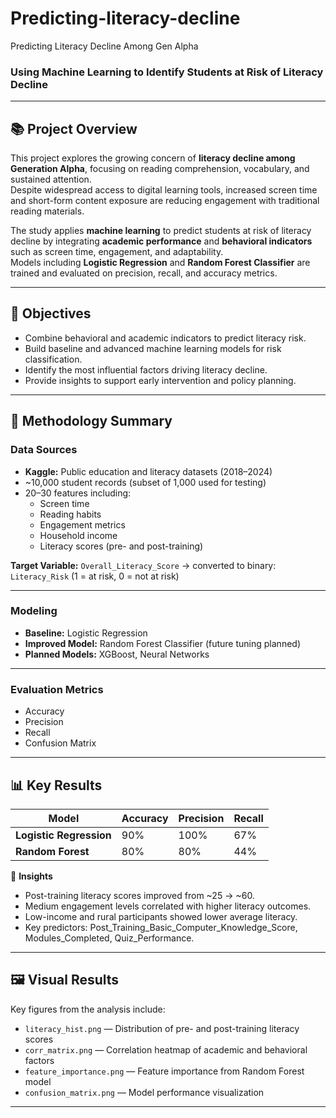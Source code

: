 # Predicting-literacy-decline
Predicting Literacy Decline Among Gen Alpha 

### Using Machine Learning to Identify Students at Risk of Literacy Decline  

---

## 📚 Project Overview  

This project explores the growing concern of **literacy decline among Generation Alpha**, focusing on reading comprehension, vocabulary, and sustained attention.  
Despite widespread access to digital learning tools, increased screen time and short-form content exposure are reducing engagement with traditional reading materials.  

The study applies **machine learning** to predict students at risk of literacy decline by integrating **academic performance** and **behavioral indicators** such as screen time, engagement, and adaptability.  
Models including **Logistic Regression** and **Random Forest Classifier** are trained and evaluated on precision, recall, and accuracy metrics.  

---

## 🎯 Objectives  

- Combine behavioral and academic indicators to predict literacy risk.  
- Build baseline and advanced machine learning models for risk classification.  
- Identify the most influential factors driving literacy decline.  
- Provide insights to support early intervention and policy planning.  

---

## 🧠 Methodology Summary  

### Data Sources  
- **Kaggle:** Public education and literacy datasets (2018–2024)  
- ~10,000 student records (subset of 1,000 used for testing)  
- 20–30 features including:  
  - Screen time  
  - Reading habits  
  - Engagement metrics  
  - Household income  
  - Literacy scores (pre- and post-training)  

**Target Variable:** `Overall_Literacy_Score` → converted to binary:  
`Literacy_Risk` (1 = at risk, 0 = not at risk)  

---

### Modeling  
- **Baseline:** Logistic Regression  
- **Improved Model:** Random Forest Classifier (future tuning planned)  
- **Planned Models:** XGBoost, Neural Networks  

---

### Evaluation Metrics  
- Accuracy  
- Precision  
- Recall  
- Confusion Matrix  

---

## 📊 Key Results  

| Model | Accuracy | Precision | Recall |
|--------|-----------|------------|--------|
| **Logistic Regression** | 90% | 100% | 67% |
| **Random Forest** | 80% | 80% | 44% |

🧩 **Insights**  
- Post-training literacy scores improved from ~25 → ~60.  
- Medium engagement levels correlated with higher literacy outcomes.  
- Low-income and rural participants showed lower average literacy.  
- Key predictors: Post_Training_Basic_Computer_Knowledge_Score, Modules_Completed, Quiz_Performance.  

---

## 🖼️ Visual Results  

Key figures from the analysis include:  
- `literacy_hist.png` — Distribution of pre- and post-training literacy scores  
- `corr_matrix.png` — Correlation heatmap of academic and behavioral factors  
- `feature_importance.png` — Feature importance from Random Forest model  
- `confusion_matrix.png` — Model performance visualization  

---
